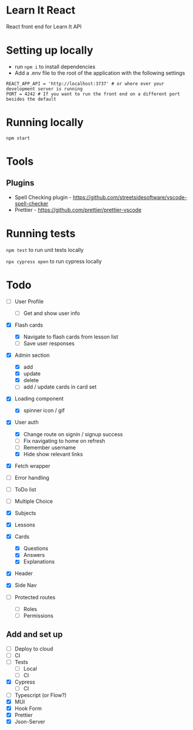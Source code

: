 # Learn It React

React front end for Learn It API

# Setting up locally

- run `npm i` to install dependencies
- Add a .env file to the root of the application with the following settings

```
REACT_APP_API = 'http://localhost:3737' # or where ever your development server is running
PORT = 4242 # If you want to run the front end on a different port besides the default
```

# Running locally

`npm start`

# Tools

## Plugins

- Spell Checking plugin - https://github.com/streetsidesoftware/vscode-spell-checker
- Prettier - https://github.com/prettier/prettier-vscode

# Running tests

`npm test` to run unit tests locally

`npx cypress open` to run cypress locally

# Todo

- [ ] User Profile
  - [ ] Get and show user info
- [x] Flash cards

  - [x] Navigate to flash cards from lesson list
  - [ ] Save user responses

- [x] Admin section

  - [x] add
  - [x] update
  - [x] delete
  - [ ] add / update cards in card set

- [x] Loading component
  - [x] spinner icon / gif
- [x] User auth

  - [x] Change route on signin / signup success
  - [ ] Fix navigating to home on refresh
  - [ ] Remember username
  - [x] Hide show relevant links

- [x] Fetch wrapper
- [ ] Error handling

- [ ] ToDo list
- [ ] Multiple Choice

- [x] Subjects
- [x] Lessons
- [x] Cards
  - [x] Questions
  - [x] Answers
  - [x] Explanations
- [x] Header
- [x] Side Nav

- [ ] Protected routes
  - [ ] Roles
  - [ ] Permissions

## Add and set up

- [ ] Deploy to cloud
- [ ] CI
- [ ] Tests
  - [ ] Local
  - [ ] CI
- [x] Cypress
  - [ ] CI
- [ ] Typescript (or Flow?)
- [x] MUI
- [x] Hook Form
- [x] Prettier
- [x] Json-Server
